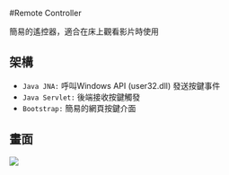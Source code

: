 #Remote Controller

簡易的遙控器，適合在床上觀看影片時使用


架構
---
* `Java JNA:` 呼叫Windows API (user32.dll) 發送按鍵事件
* `Java Servlet:` 後端接收按鍵觸發
* `Bootstrap:` 簡易的網頁按鍵介面

畫面
---
<img src="https://i.imgur.com/0YqUI9i.jpg">
